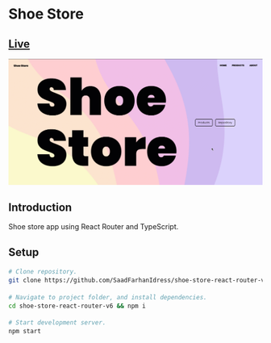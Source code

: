 # Shoe Store

## [Live](https://shoe-store-react-router-v6.surge.sh/)
<img src="./preview.gif" />

## Introduction
Shoe store app using React Router and TypeScript.

## Setup
```bash
# Clone repository.
git clone https://github.com/SaadFarhanIdress/shoe-store-react-router-v6

# Navigate to project folder, and install dependencies.
cd shoe-store-react-router-v6 && npm i

# Start development server.
npm start
```
